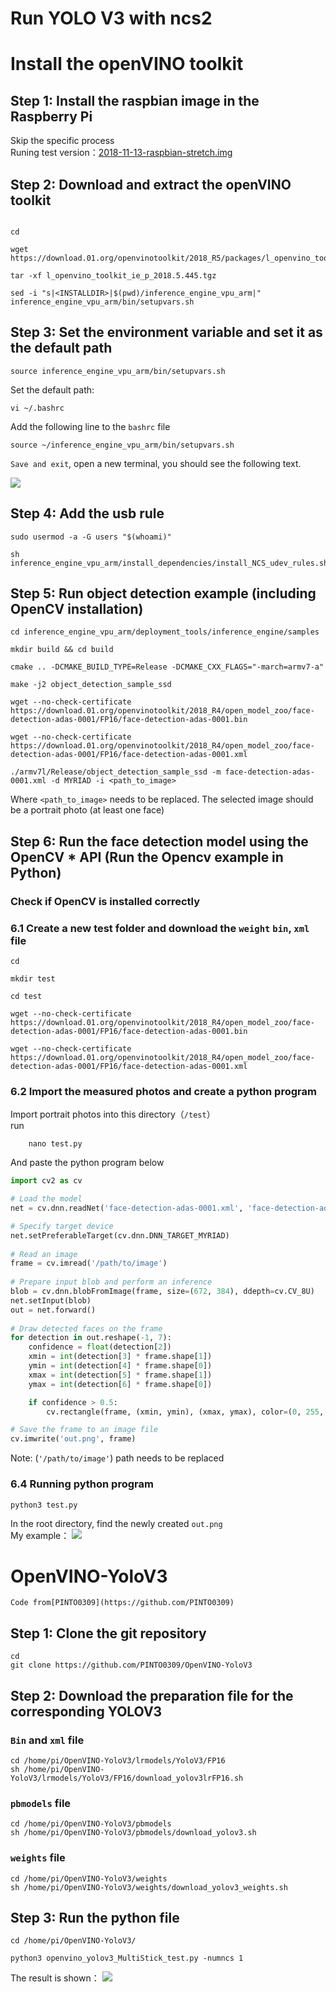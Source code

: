 # Run YOLO V3 with ncs2





# Install the openVINO toolkit
## Step 1: Install the raspbian image in the Raspberry Pi
Skip the specific process<br>
Runing test version：[2018-11-13-raspbian-stretch.img](https://downloads.raspberrypi.org/raspbian/images/raspbian-2018-11-15/2018-11-13-raspbian-stretch.zip.torrent)

## Step 2: Download and extract the openVINO toolkit
 ```shell

cd 

wget https://download.01.org/openvinotoolkit/2018_R5/packages/l_openvino_toolkit_ie_p_2018.5.445.tgz

tar -xf l_openvino_toolkit_ie_p_2018.5.445.tgz

sed -i "s|<INSTALLDIR>|$(pwd)/inference_engine_vpu_arm|" inference_engine_vpu_arm/bin/setupvars.sh

```

## Step 3: Set the environment variable and set it as the default path

```shell
source inference_engine_vpu_arm/bin/setupvars.sh
```
Set the default path:
 ```shell
vi ~/.bashrc
```
Add the following line to the `bashrc` file <br>
```shell
source ~/inference_engine_vpu_arm/bin/setupvars.sh
```
`Save and exit`, open a new terminal, you should see the following text.


![](https://github.com/asd2511/yolo-v2-with-ncs2/blob/master/img/terminal.png)  

## Step 4: Add the usb rule
```shell
sudo usermod -a -G users "$(whoami)"

sh inference_engine_vpu_arm/install_dependencies/install_NCS_udev_rules.sh

```
## Step 5: Run object detection example (including OpenCV installation)

```shell
cd inference_engine_vpu_arm/deployment_tools/inference_engine/samples

mkdir build && cd build

cmake .. -DCMAKE_BUILD_TYPE=Release -DCMAKE_CXX_FLAGS="-march=armv7-a"

make -j2 object_detection_sample_ssd

wget --no-check-certificate https://download.01.org/openvinotoolkit/2018_R4/open_model_zoo/face-detection-adas-0001/FP16/face-detection-adas-0001.bin

wget --no-check-certificate https://download.01.org/openvinotoolkit/2018_R4/open_model_zoo/face-detection-adas-0001/FP16/face-detection-adas-0001.xml

./armv7l/Release/object_detection_sample_ssd -m face-detection-adas-0001.xml -d MYRIAD -i <path_to_image>
```
Where `<path_to_image>` needs to be replaced. The selected image should be a portrait photo (at least one face)

## Step 6: Run the face detection model using the OpenCV * API (Run the Opencv example in Python)
### Check if OpenCV is installed correctly
### 6.1 Create a new test folder and download the `weight` `bin`, `xml` file
```shell
cd

mkdir test

cd test

wget --no-check-certificate https://download.01.org/openvinotoolkit/2018_R4/open_model_zoo/face-detection-adas-0001/FP16/face-detection-adas-0001.bin

wget --no-check-certificate https://download.01.org/openvinotoolkit/2018_R4/open_model_zoo/face-detection-adas-0001/FP16/face-detection-adas-0001.xml

```
### 6.2 Import the measured photos and create a python program
Import portrait photos into this directory（`/test`）<br>
run
```shell
    nano test.py
```

And paste the python program below
```python
import cv2 as cv

# Load the model 
net = cv.dnn.readNet('face-detection-adas-0001.xml', 'face-detection-adas-0001.bin') 

# Specify target device 
net.setPreferableTarget(cv.dnn.DNN_TARGET_MYRIAD)
      
# Read an image 
frame = cv.imread('/path/to/image')
      
# Prepare input blob and perform an inference 
blob = cv.dnn.blobFromImage(frame, size=(672, 384), ddepth=cv.CV_8U) 
net.setInput(blob) 
out = net.forward()
      
# Draw detected faces on the frame 
for detection in out.reshape(-1, 7): 
    confidence = float(detection[2]) 
    xmin = int(detection[3] * frame.shape[1]) 
    ymin = int(detection[4] * frame.shape[0]) 
    xmax = int(detection[5] * frame.shape[1]) 
    ymax = int(detection[6] * frame.shape[0])

    if confidence > 0.5:
        cv.rectangle(frame, (xmin, ymin), (xmax, ymax), color=(0, 255, 0))

# Save the frame to an image file 
cv.imwrite('out.png', frame) 
```
Note: (`'/path/to/image'`) path needs to be replaced

### 6.4 Running python program
```shell
python3 test.py
```
In the root directory, find the newly created `out.png` <br>
My example：
![](https://github.com/asd2511/yolo-v2-with-ncs2/blob/master/img/out.png)  

# OpenVINO-YoloV3
`Code from[PINTO0309](https://github.com/PINTO0309)`

## Step 1: Clone the git repository
```shell
cd 
git clone https://github.com/PINTO0309/OpenVINO-YoloV3
```
## Step 2: Download the preparation file for the corresponding YOLOV3
### `Bin` and `xml` file
```shell
cd /home/pi/OpenVINO-YoloV3/lrmodels/YoloV3/FP16 
sh /home/pi/OpenVINO-YoloV3/lrmodels/YoloV3/FP16/download_yolov3lrFP16.sh

```
### `pbmodels` file
```shell
cd /home/pi/OpenVINO-YoloV3/pbmodels
sh /home/pi/OpenVINO-YoloV3/pbmodels/download_yolov3.sh

```
### `weights` file
```shell
cd /home/pi/OpenVINO-YoloV3/weights
sh /home/pi/OpenVINO-YoloV3/weights/download_yolov3_weights.sh

```
## Step 3: Run the python file
```shell
cd /home/pi/OpenVINO-YoloV3/

python3 openvino_yolov3_MultiStick_test.py -numncs 1
```
The result is shown：
![](https://github.com/asd2511/yolo-v2-with-ncs2/blob/master/img/person.png)  
